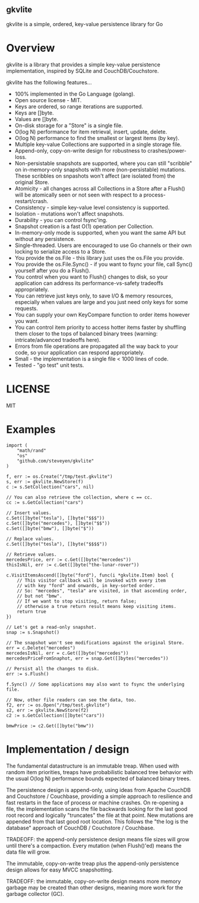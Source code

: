 gkvlite
-------

gkvlite is a simple, ordered, key-value persistence library for Go

Overview
========

gkvlite is a library that provides a simple key-value persistence
implementation, inspired by SQLite and CouchDB/Couchstore.

gkvlite has the following features...

* 100% implemented in the Go Language (golang).
* Open source license - MIT.
* Keys are ordered, so range iterations are supported.
* Keys are []byte.
* Values are []byte.
* On-disk storage for a "Store" is a single file.
* O(log N) performance for item retrieval, insert, update, delete.
* O(log N) performance to find the smallest or largest items (by key).
* Multiple key-value Collections are supported in a single storage file.
* Append-only, copy-on-write design for robustness to crashes/power-loss.
* Non-persistable snapshots are supported, where you can still "scribble" on
  in-memory-only snapshots with more (non-persistable) mutations. These
  scribbles on snpashots won't affect (are isolated from) the original Store.
* Atomicity - all changes across all Collections in a Store after a
  Flush() will be atomically seen or not seen with respect to a
  process-restart/crash.
* Consistency - simple key-value level consistency is supported.
* Isolation - mutations won't affect snapshots.
* Durability - you can control fsync'ing.
* Snapshot creation is a fast O(1) operation per Collection.
* In-memory-only mode is supported, when you want the same API but
  without any persistence.
* Single-threaded.  Users are encouraged to use Go channels or their own
  locking to serialize access to a Store.
* You provide the os.File - this library just uses the os.File you provide.
* You provide the os.File.Sync() - if you want to fsync your file,
  call Sync() yourself after you do a Flush().
* You control when you want to Flush() changes to disk, so your application
  can address its performance-vs-safety tradeoffs appropriately.
* You can retrieve just keys only, to save I/O & memory resources,
  especially when values are large and you just need only keys for some requests.
* You can supply your own KeyCompare function to order items however you want.
* You can control item priority to access hotter items faster
  by shuffling them closer to the tops of balanced binary
  trees (warning: intricate/advanced tradeoffs here).
* Errors from file operations are propagated all the way back to your
  code, so your application can respond appropriately.
* Small - the implementation is a single file < 1000 lines of code.
* Tested - "go test" unit tests.

LICENSE
=======

MIT

Examples
========

    import (
        "math/rand"
        "os"
        "github.com/steveyen/gkvlite"
    )
    
	f, err := os.Create("/tmp/test.gkvlite")
	s, err := gkvlite.NewStore(f)
	c := s.SetCollection("cars", nil)
    
    // You can also retrieve the collection, where c == cc.
    cc := s.GetCollection("cars")
    
    // Insert values.
    c.Set([]byte("tesla"), []byte("$$$"))
    c.Set([]byte("mercedes"), []byte("$$"))
    c.Set([]byte("bmw"), []byte("$"))
    
    // Replace values.
    c.Set([]byte("tesla"), []byte("$$$$"))
    
    // Retrieve values.
    mercedesPrice, err := c.Get([]byte("mercedes"))
    thisIsNil, err := c.Get([]byte("the-lunar-rover"))
    
    c.VisitItemsAscend([]byte("ford"), func(i *gkvlite.Item) bool {
        // This visitor callback will be invoked with every item
        // with key "ford" and onwards, in key-sorted order.
        // So: "mercedes", "tesla" are visited, in that ascending order,
        // but not "bmw".
        // If we want to stop visiting, return false;
        // otherwise a true return result means keep visiting items.
        return true
    })
    
    // Let's get a read-only snapshot.
    snap := s.Snapshot()
    
    // The snapshot won't see modifications against the original Store.
    err = c.Delete("mercedes")
    mercedesIsNil, err = c.Get([]byte("mercedes"))
    mercedesPriceFromSnaphot, err = snap.Get([]bytes("mercedes"))
    
    // Persist all the changes to disk.
    err := s.Flush()
    
    f.Sync() // Some applications may also want to fsync the underlying file.
    
    // Now, other file readers can see the data, too.
    f2, err := os.Open("/tmp/test.gkvlite")
    s2, err := gkvlite.NewStore(f2)
    c2 := s.GetCollection([]byte("cars"))
    
    bmwPrice := c2.Get([]byte("bmw"))

Implementation / design
=======================

The fundamental datastructure is an immutable treap.  When used with
random item priorities, treaps have probabilistic balanced tree
behavior with the usual O(log N) performance bounds expected of
balanced binary trees.

The persistence design is append-only, using ideas from Apache CouchDB
and Couchstore / Couchbase, providing a simple approach to resilience
and fast restarts in the face of process or machine crashes.  On
re-opening a file, the implementation scans the file backwards looking
for the last good root record and logically "truncates" the file at
that point.  New mutations are appended from that last good root
location.  This follows the "the log is the database" approach of
CouchDB / Couchstore / Couchbase.

TRADEOFF: the append-only persistence design means file sizes will
grow until there's a compaction.  Every mutation (when Flush()'ed)
means the data file will grow.

The immutable, copy-on-write treap plus the append-only persistence
design allows for easy MVCC snapshotting.

TRADEOFF: the immutable, copy-on-write design means more memory
garbage may be created than other designs, meaning more work for the
garbage collector (GC).
